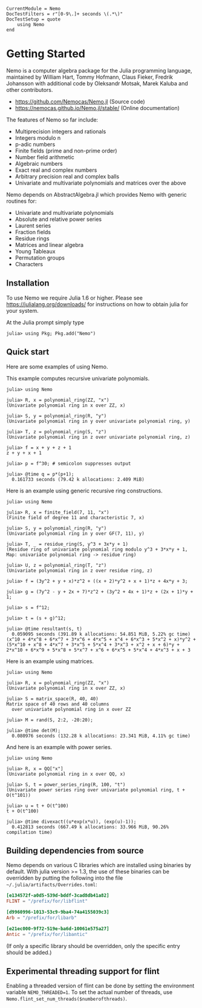 ```@meta
CurrentModule = Nemo
DocTestFilters = r"[0-9\.]+ seconds \(.*\)"
DocTestSetup = quote
    using Nemo
end
```

# Getting Started

Nemo is a computer algebra package for the Julia programming language, maintained by William Hart, 
Tommy Hofmann, Claus Fieker, Fredrik Johansson with additional code by Oleksandr Motsak, Marek Kaluba and other contributors.

- <https://github.com/Nemocas/Nemo.jl> (Source code)
- <https://nemocas.github.io/Nemo.jl/stable/> (Online documentation)

The features of Nemo so far include:

  - Multiprecision integers and rationals
  - Integers modulo n
  - p-adic numbers
  - Finite fields (prime and non-prime order)
  - Number field arithmetic
  - Algebraic numbers
  - Exact real and complex numbers
  - Arbitrary precision real and complex balls
  - Univariate and multivariate polynomials and matrices over the above

Nemo depends on AbstractAlgebra.jl which provides Nemo with generic routines for:

  - Univariate and multivariate polynomials
  - Absolute and relative power series
  - Laurent series
  - Fraction fields
  - Residue rings
  - Matrices and linear algebra
  - Young Tableaux
  - Permutation groups
  - Characters

## Installation

To use Nemo we require Julia 1.6 or higher. Please see
<https://julialang.org/downloads/> for instructions on
how to obtain julia for your system.

At the Julia prompt simply type

```
julia> using Pkg; Pkg.add("Nemo")
```

## Quick start

Here are some examples of using Nemo.

This example computes recursive univariate polynomials.

```jldoctest
julia> using Nemo

julia> R, x = polynomial_ring(ZZ, "x")
(Univariate polynomial ring in x over ZZ, x)

julia> S, y = polynomial_ring(R, "y")
(Univariate polynomial ring in y over univariate polynomial ring, y)

julia> T, z = polynomial_ring(S, "z")
(Univariate polynomial ring in z over univariate polynomial ring, z)

julia> f = x + y + z + 1
z + y + x + 1

julia> p = f^30; # semicolon suppresses output

julia> @time q = p*(p+1);
  0.161733 seconds (79.42 k allocations: 2.409 MiB)
```

Here is an example using generic recursive ring constructions.

```jldoctest
julia> using Nemo

julia> R, x = finite_field(7, 11, "x")
(Finite field of degree 11 and characteristic 7, x)

julia> S, y = polynomial_ring(R, "y")
(Univariate polynomial ring in y over GF(7, 11), y)

julia> T, _ = residue_ring(S, y^3 + 3x*y + 1)
(Residue ring of univariate polynomial ring modulo y^3 + 3*x*y + 1, Map: univariate polynomial ring -> residue ring)

julia> U, z = polynomial_ring(T, "z")
(Univariate polynomial ring in z over residue ring, z)

julia> f = (3y^2 + y + x)*z^2 + ((x + 2)*y^2 + x + 1)*z + 4x*y + 3;

julia> g = (7y^2 - y + 2x + 7)*z^2 + (3y^2 + 4x + 1)*z + (2x + 1)*y + 1;

julia> s = f^12;

julia> t = (s + g)^12;

julia> @time resultant(s, t)
  0.059095 seconds (391.89 k allocations: 54.851 MiB, 5.22% gc time)
(x^10 + 4*x^8 + 6*x^7 + 3*x^6 + 4*x^5 + x^4 + 6*x^3 + 5*x^2 + x)*y^2 + (5*x^10 + x^8 + 4*x^7 + 3*x^5 + 5*x^4 + 3*x^3 + x^2 + x + 6)*y + 2*x^10 + 6*x^9 + 5*x^8 + 5*x^7 + x^6 + 6*x^5 + 5*x^4 + 4*x^3 + x + 3
```

Here is an example using matrices.

```jldoctest
julia> using Nemo

julia> R, x = polynomial_ring(ZZ, "x")
(Univariate polynomial ring in x over ZZ, x)

julia> S = matrix_space(R, 40, 40)
Matrix space of 40 rows and 40 columns
  over univariate polynomial ring in x over ZZ

julia> M = rand(S, 2:2, -20:20);

julia> @time det(M);
  0.080976 seconds (132.28 k allocations: 23.341 MiB, 4.11% gc time)
```

And here is an example with power series.

```jldoctest
julia> using Nemo

julia> R, x = QQ["x"]
(Univariate polynomial ring in x over QQ, x)

julia> S, t = power_series_ring(R, 100, "t")
(Univariate power series ring over univariate polynomial ring, t + O(t^101))

julia> u = t + O(t^100)
t + O(t^100)

julia> @time divexact((u*exp(x*u)), (exp(u)-1));
  0.412813 seconds (667.49 k allocations: 33.966 MiB, 90.26% compilation time)
```

## Building dependencies from source

Nemo depends on various C libraries which are installed using binaries by default.
With julia version >= 1.3, the use of these binaries can be overridden by putting the following into the file `~/.julia/artifacts/Overrides.toml`:
```toml
[e134572f-a0d5-539d-bddf-3cad8db41a82]
FLINT = "/prefix/for/libflint"

[d9960996-1013-53c9-9ba4-74a4155039c3]
Arb = "/prefix/for/libarb"

[e21ec000-9f72-519e-ba6d-10061e575a27]
Antic = "/prefix/for/libantic"
```
(If only a specific library should be overridden, only the specific entry should be added.)

## Experimental threading support for flint

Enabling a threaded version of flint can be done by setting the environment
variable `NEMO_THREADED=1`. To set the actual number of threads, use
`Nemo.flint_set_num_threads($numberofthreads)`.
